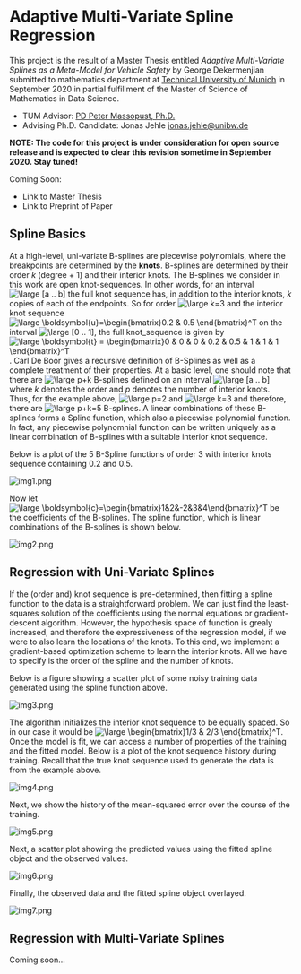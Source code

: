 # Adaptive Multi-Variate Spline Regression
This project is the result of a Master Thesis entitled *Adaptive Multi-Variate Splines as a Meta-Model for Vehicle Safety* by George Dekermenjian submitted to mathematics department at [Technical University of Munich](https://www.ma.tum.de/) in September 2020 in partial fulfillment of the Master of Science of Mathematics in Data Science.

- TUM Advisor: [PD Peter Massopust, Ph.D.](https://www-m15.ma.tum.de/Allgemeines/PeterMassopust)
- Advising Ph.D. Candidate: Jonas Jehle [jonas.jehle@unibw.de](mailto:jonas.jehle@unibw.de)

**NOTE: The code for this project is under consideration for open source release and is expected to clear this revision sometime in September 2020. Stay tuned!**

Coming Soon:
- Link to Master Thesis
- Link to Preprint of Paper

## Spline Basics
At a high-level, uni-variate B-splines are piecewise polynomials, where the breakpoints are determined by the **knots**. B-splines are determined by their order *k* (degree + 1) and their interior knots. The B-splines we consider in this work are open knot-sequences. In other words, for an interval <img src="https://latex.codecogs.com/svg.latex?\inline&space;\large&space;[a&space;..&space;b]" title="\large [a .. b]" /> the full knot sequence has, in addition to the interior knots, *k* copies of each of the endpoints. So for order <img src="https://latex.codecogs.com/svg.latex?\inline&space;\large&space;k=3" title="\large k=3" /> and the interior knot sequence <img src="https://latex.codecogs.com/svg.latex?\inline&space;\large&space;\boldsymbol{u}=\begin{bmatrix}0.2&space;&&space;0.5&space;\end{bmatrix}^T" title="\large \boldsymbol{u}=\begin{bmatrix}0.2 & 0.5 \end{bmatrix}^T" /> on the interval <img src="https://latex.codecogs.com/svg.latex?\inline&space;\large&space;[0&space;..&space;1]" title="\large [0 .. 1]" />, the full knot_sequence is given by <img src="https://latex.codecogs.com/svg.latex?\inline&space;\large&space;\boldsymbol{t}&space;=&space;\begin{bmatrix}0&space;&&space;0&space;&&space;0&space;&&space;0.2&space;&&space;0.5&space;&&space;1&space;&&space;1&space;&&space;1&space;\end{bmatrix}^T" title="\large \boldsymbol{t} = \begin{bmatrix}0 & 0 & 0 & 0.2 & 0.5 & 1 & 1 & 1 \end{bmatrix}^T" />. Carl De Boor gives a recursive definition of B-Splines as well as a complete treatment of their properties. At a basic level, one should note that there are <img src="https://latex.codecogs.com/svg.latex?\inline&space;\large&space;p&plus;k" title="\large p+k" /> B-splines defined on an interval <img src="https://latex.codecogs.com/svg.latex?\inline&space;\large&space;[a&space;..&space;b]" title="\large [a .. b]" /> where *k* denotes the order and *p* denotes the number of interior knots. Thus, for the example above, <img src="https://latex.codecogs.com/svg.latex?\inline&space;\large&space;p=2" title="\large p=2" /> and <img src="https://latex.codecogs.com/svg.latex?\inline&space;\large&space;k=3" title="\large k=3" /> and therefore, there are <img src="https://latex.codecogs.com/svg.latex?\inline&space;\large&space;p+k=5" title="\large p+k=5" /> B-splines. A linear combinations of these B-splines forms a Spline function, which also a piecewise polynomial function. In fact, any piecewise polynomnial function can be written uniquely as a linear combination of B-splines with a suitable interior knot sequence.

Below is a plot of the 5 B-Spline functions of order 3 with interior knots sequence containing 0.2 and 0.5.

![img1.png](images/img1.png)

Now let <img src="https://latex.codecogs.com/svg.latex?\inline&space;\large&space;\boldsymbol{c}=\begin{bmatrix}1&2&-2&3&4\end{bmatrix}^T" title="\large \boldsymbol{c}=\begin{bmatrix}1&2&-2&3&4\end{bmatrix}^T" /> be the coefficients of the B-splines. The spline function, which is linear combinations of the B-splines is shown below.

![img2.png](images/img2.png)

## Regression with Uni-Variate Splines
If the (order and) knot sequence is pre-determined, then fitting a spline function to the data is a straightforward problem. We can just find the least-squares solution of the coefficients using the normal equations or gradient-descent algorithm. However, the hypothesis space of function is grealy increased, and therefore the expressiveness of the regression model, if we were to also learn the locations of the knots. To this end, we implement a gradient-based optimization scheme to learn the interior knots. All we have to specify is the order of the spline and the number of knots.

Below is a figure showing a scatter plot of some noisy training data generated using the spline function above.

![img3.png](images/img3.png)

The algorithm initializes the interior knot sequence to be equally spaced. So in our case it would be <img src="https://latex.codecogs.com/svg.latex?\inline&space;\large&space;\begin{bmatrix}1/3&space;&&space;2/3&space;\end{bmatrix}^T" title="\large \begin{bmatrix}1/3 & 2/3 \end{bmatrix}^T" />. Once the model is fit, we can access a number of properties of the training and the fitted model. Below is a plot of the knot sequence history during training. Recall that the true knot sequence used to generate the data is from the example above.

![img4.png](images/img4.png)

Next, we show the history of the mean-squared error over the course of the training.

![img5.png](images/img5.png)

Next, a scatter plot showing the predicted values using the fitted spline object and the observed values.

![img6.png](images/img6.png)

Finally, the observed data and the fitted spline object overlayed.

![img7.png](images/img7.png)

## Regression with Multi-Variate Splines

Coming soon...